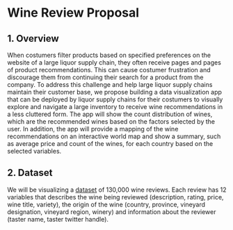 # Wine Review Proposal
## 1. Overview

When costumers filter products based on specified preferences on the website of a large liquor supply chain, they often receive pages and pages of product recommendations. This can cause costumer frustration and discourage them from continuing their search for a product from the company.  To address this challenge and help large liquor supply chains maintain their customer base, we propose building a data visualization app that can be deployed by liquor supply chains for their costumers to visually explore and navigate a large inventory to receive wine recommendations in a less cluttered form. The app will show the count distribution of wines, which are the recommended wines based on the factors selected by the user. In addition, the app will provide a mapping of the wine recommendations on an interactive world map and show a summary, such as average price and count of the wines, for each country based on the selected variables.

## 2. Dataset

We will be visualizing a [dataset]( https://www.kaggle.com/zynicide/wine-reviews/data) of 130,000 wine reviews. Each review has 12 variables that describes the wine being reviewed (description, rating, price, wine title, variety), the origin of the wine (country, province, vineyard designation, vineyard region, winery) and information about the reviewer (taster name, taster twitter handle).

